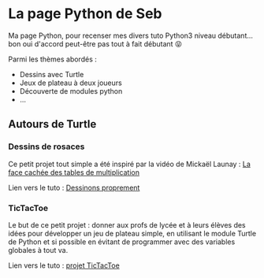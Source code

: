 # La page Python de Seb

Ma page Python, pour recenser mes divers tuto Python3 niveau débutant... bon oui d'accord peut-être pas tout à fait débutant :stuck_out_tongue_closed_eyes:  

Parmi les thèmes abordés :

- Dessins avec Turtle
- Jeux de plateau à deux joueurs
- Découverte de modules python
- ...


## Autours de Turtle

### Dessins de rosaces

Ce petit projet tout simple a été inspiré par la vidéo de Mickaël Launay : [La face cachée des tables de multiplication][1]

Lien vers le tuto : [Dessinons proprement][2]


### TicTacToe

Le but de ce petit projet : donner aux profs de lycée et à leurs élèves des idées pour développer un jeu de plateau simple, en utilisant le module Turtle de Python et si possible en évitant de programmer avec des variables globales à tout va. 

Lien vers le tuto : [projet TicTacToe][3]




[1]:https://youtu.be/-X49VQgi86E
[2]:/simple-rosace/
[3]:/tictactoe/
